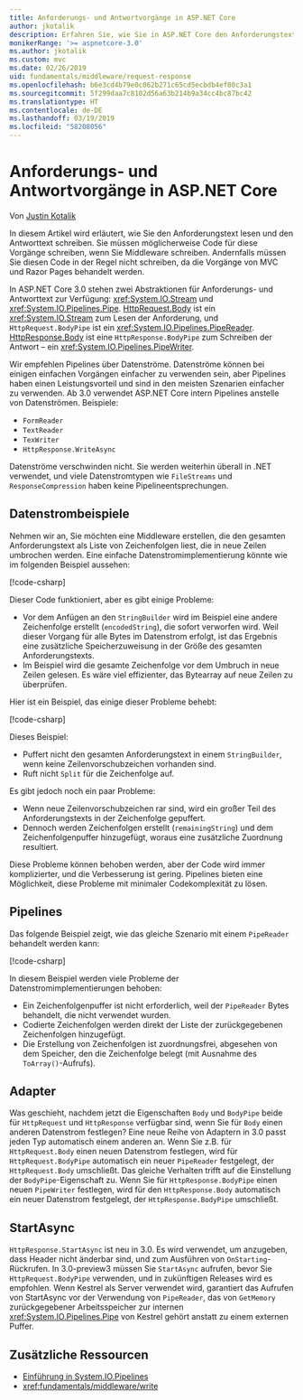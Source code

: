 ```yaml
---
title: Anforderungs- und Antwortvorgänge in ASP.NET Core
author: jkotalik
description: Erfahren Sie, wie Sie in ASP.NET Core den Anforderungstext lesen und den Antworttext schreiben.
monikerRange: '>= aspnetcore-3.0'
ms.author: jkotalik
ms.custom: mvc
ms.date: 02/26/2019
uid: fundamentals/middleware/request-response
ms.openlocfilehash: b6e3cd4b79e0c062b271c65cd5ecbdb4ef80c3a1
ms.sourcegitcommit: 5f299daa7c8102d56a63b214b9a34cc4bc87bc42
ms.translationtype: HT
ms.contentlocale: de-DE
ms.lasthandoff: 03/19/2019
ms.locfileid: "58208056"
---
```

# <a name="request-and-response-operations-in-aspnet-core"></a>Anforderungs- und Antwortvorgänge in ASP.NET Core

Von [Justin Kotalik](https://github.com/jkotalik)

In diesem Artikel wird erläutert, wie Sie den Anforderungstext lesen und den Antworttext schreiben. Sie müssen möglicherweise Code für diese Vorgänge schreiben, wenn Sie Middleware schreiben. Andernfalls müssen Sie diesen Code in der Regel nicht schreiben, da die Vorgänge von MVC und Razor Pages behandelt werden.

In ASP.NET Core 3.0 stehen zwei Abstraktionen für Anforderungs- und Antworttext zur Verfügung: <xref:System.IO.Stream> und <xref:System.IO.Pipelines.Pipe>. [HttpRequest.Body](xref:Microsoft.AspNetCore.Http.HttpRequest.Body) ist ein <xref:System.IO.Stream> zum Lesen der Anforderung, und `HttpRequest.BodyPipe` ist ein <xref:System.IO.Pipelines.PipeReader>. [HttpResponse.Body](xref:Microsoft.AspNetCore.Http.HttpResponse.Body) ist eine `HttpResponse.BodyPipe` zum Schreiben der Antwort – ein <xref:System.IO.Pipelines.PipeWriter>.

Wir empfehlen Pipelines über Datenströme. Datenströme können bei einigen einfachen Vorgängen einfacher zu verwenden sein, aber Pipelines haben einen Leistungsvorteil und sind in den meisten Szenarien einfacher zu verwenden. Ab 3.0 verwendet ASP.NET Core intern Pipelines anstelle von Datenströmen. Beispiele:

- `FormReader`
- `TextReader`
- `TexWriter`
- `HttpResponse.WriteAsync`

Datenströme verschwinden nicht. Sie werden weiterhin überall in .NET verwendet, und viele Datenstromtypen wie `FileStreams` und `ResponseCompression` haben keine Pipelineentsprechungen.

## <a name="stream-examples"></a>Datenstrombeispiele

Nehmen wir an, Sie möchten eine Middleware erstellen, die den gesamten Anforderungstext als Liste von Zeichenfolgen liest, die in neue Zeilen umbrochen werden. Eine einfache Datenstromimplementierung könnte wie im folgenden Beispiel aussehen:

[!code-csharp[](request-response/samples/3.x/RequestResponseSample/Startup.cs?name=GetListOfStringsFromStream)]

Dieser Code funktioniert, aber es gibt einige Probleme:

- Vor dem Anfügen an den `StringBuilder` wird im Beispiel eine andere Zeichenfolge erstellt (`encodedString`), die sofort verworfen wird. Weil dieser Vorgang für alle Bytes im Datenstrom erfolgt, ist das Ergebnis eine zusätzliche Speicherzuweisung in der Größe des gesamten Anforderungstexts.
- Im Beispiel wird die gesamte Zeichenfolge vor dem Umbruch in neue Zeilen gelesen. Es wäre viel effizienter, das Bytearray auf neue Zeilen zu überprüfen.

Hier ist ein Beispiel, das einige dieser Probleme behebt:

[!code-csharp[](request-response/samples/3.x/RequestResponseSample/Startup.cs?name=GetListOfStringsFromStreamMoreEfficient)]

Dieses Beispiel:

- Puffert nicht den gesamten Anforderungstext in einem `StringBuilder`, wenn keine Zeilenvorschubzeichen vorhanden sind.
- Ruft nicht `Split` für die Zeichenfolge auf.

Es gibt jedoch noch ein paar Probleme:

- Wenn neue Zeilenvorschubzeichen rar sind, wird ein großer Teil des Anforderungstexts in der Zeichenfolge gepuffert.
- Dennoch werden Zeichenfolgen erstellt (`remainingString`) und dem Zeichenfolgenpuffer hinzugefügt, woraus eine zusätzliche Zuordnung resultiert.

Diese Probleme können behoben werden, aber der Code wird immer komplizierter, und die Verbesserung ist gering. Pipelines bieten eine Möglichkeit, diese Probleme mit minimaler Codekomplexität zu lösen.

## <a name="pipelines"></a>Pipelines

Das folgende Beispiel zeigt, wie das gleiche Szenario mit einem `PipeReader` behandelt werden kann:

[!code-csharp[](request-response/samples/3.x/RequestResponseSample/Startup.cs?name=GetListOfStringFromPipe)]

In diesem Beispiel werden viele Probleme der Datenstromimplementierungen behoben:

- Ein Zeichenfolgenpuffer ist nicht erforderlich, weil der `PipeReader` Bytes behandelt, die nicht verwendet wurden.
- Codierte Zeichenfolgen werden direkt der Liste der zurückgegebenen Zeichenfolgen hinzugefügt.
- Die Erstellung von Zeichenfolgen ist zuordnungsfrei, abgesehen von dem Speicher, den die Zeichenfolge belegt (mit Ausnahme des `ToArray()`-Aufrufs).

## <a name="adapters"></a>Adapter

Was geschieht, nachdem jetzt die Eigenschaften `Body` und `BodyPipe` beide für `HttpRequest` und `HttpResponse` verfügbar sind, wenn Sie für `Body` einen anderen Datenstrom festlegen? Eine neue Reihe von Adaptern in 3.0 passt jeden Typ automatisch einem anderen an. Wenn Sie z.B. für `HttpRequest.Body` einen neuen Datenstrom festlegen, wird für `HttpRequest.BodyPipe` automatisch ein neuer `PipeReader` festgelegt, der `HttpRequest.Body` umschließt. Das gleiche Verhalten trifft auf die Einstellung der `BodyPipe`-Eigenschaft zu. Wenn Sie für `HttpResponse.BodyPipe` einen neuen `PipeWriter` festlegen, wird für den `HttpResponse.Body` automatisch ein neuer Datenstrom festgelegt, der `HttpResponse.BodyPipe` umschließt.

## <a name="startasync"></a>StartAsync

`HttpResponse.StartAsync` ist neu in 3.0. Es wird verwendet, um anzugeben, dass Header nicht änderbar sind, und zum Ausführen von `OnStarting`-Rückrufen. In 3.0-preview3 müssen Sie `StartAsync` aufrufen, bevor Sie `HttpRequest.BodyPipe` verwenden, und in zukünftigen Releases wird es empfohlen. Wenn Kestrel als Server verwendet wird, garantiert das Aufrufen von StartAsync vor der Verwendung von `PipeReader`, das von `GetMemory` zurückgegebener Arbeitsspeicher zur internen <xref:System.IO.Pipelines.Pipe> von Kestrel gehört anstatt zu einem externen Puffer.

## <a name="additional-resources"></a>Zusätzliche Ressourcen

- [Einführung in System.IO.Pipelines](https://devblogs.microsoft.com/dotnet/system-io-pipelines-high-performance-io-in-net/)
- <xref:fundamentals/middleware/write>